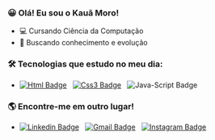 ### 😀 Olá! Eu sou o Kauã Moro!

- 💻 Cursando Ciência da Computação
- 💭 Buscando conhecimento e evolução

### 🛠 Tecnologias que estudo no meu dia:

- [![Html Badge](https://img.shields.io/badge/-HTML-000?style=flat-square&logo=Android&logoColor=white&link=https://developer.android.com/)](https://developer.android.com/) &nbsp;
[![Css3 Badge](https://img.shields.io/badge/-CSS3-000?style=flat-square&logo=Kotlin&logoColor=white&link=https://kotlinlang.org/)](https://kotlinlang.org/) &nbsp;
![Java-Script Badge](https://img.shields.io/badge/-JAVASCRIPT-000?style=flat-square&logo=Java-Script&logoColor=white) &nbsp;



### 🌎 Encontre-me em outro lugar!
- [![Linkedin Badge](https://img.shields.io/badge/-LinkedIn-blue?style=flat-square&logo=Linkedin&logoColor=white&link=https://linkedin.com/in/KauaMoro)](https://linkedin.com/in/KauaMoro) &nbsp;
[![Gmail Badge](https://img.shields.io/badge/-Gmail-c14438?style=flat-square&logo=Gmail&logoColor=white&link=mailto:kauamoro23@gmail.com)](mailto:kauamoro@gmail.com) &nbsp;
[![Instagram Badge](https://img.shields.io/badge/-Instagram-E1306C?style=flat-square&labelColor=E1306C&logo=instagram&logoColor=white&link=https://www.instagram.com/kaua_moro/)](https://www.instagram.com/kaua_moro/)
